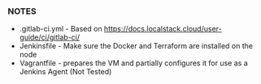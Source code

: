 ### NOTES

* .gitlab-ci.yml - Based on https://docs.localstack.cloud/user-guide/ci/gitlab-ci/
* Jenkinsfile - Make sure the Docker and Terraform are installed on the node
* Vagrantfile - prepares the VM and partially configures it for use as a Jenkins Agent (Not Tested)

